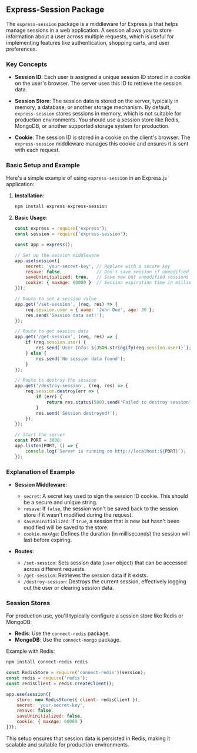 ## Express-Session Package

The `express-session` package is a middleware for Express.js that helps manage sessions in a web application. A session allows you to store information about a user across multiple requests, which is useful for implementing features like authentication, shopping carts, and user preferences.

### Key Concepts

- **Session ID**: Each user is assigned a unique session ID stored in a cookie on the user's browser. The server uses this ID to retrieve the session data.

- **Session Store**: The session data is stored on the server, typically in memory, a database, or another storage mechanism. By default, `express-session` stores sessions in memory, which is not suitable for production environments. You should use a session store like Redis, MongoDB, or another supported storage system for production.

- **Cookie**: The session ID is stored in a cookie on the client's browser. The `express-session` middleware manages this cookie and ensures it is sent with each request.

### Basic Setup and Example

Here's a simple example of using `express-session` in an Express.js application:

1. **Installation**:

   ```bash
   npm install express express-session
   ```

2. **Basic Usage**:

   ```javascript
   const express = require('express');
   const session = require('express-session');

   const app = express();

   // Set up the session middleware
   app.use(session({
       secret: 'your-secret-key', // Replace with a secure key
       resave: false,             // Don't save session if unmodified
       saveUninitialized: true,   // Save new but unmodified sessions
       cookie: { maxAge: 60000 }  // Session expiration time in milliseconds
   }));

   // Route to set a session value
   app.get('/set-session', (req, res) => {
       req.session.user = { name: 'John Doe', age: 30 };
       res.send('Session data set!');
   });

   // Route to get session data
   app.get('/get-session', (req, res) => {
       if (req.session.user) {
           res.send(`User Info: ${JSON.stringify(req.session.user)}`);
       } else {
           res.send('No session data found');
       }
   });

   // Route to destroy the session
   app.get('/destroy-session', (req, res) => {
       req.session.destroy(err => {
           if (err) {
               return res.status(500).send('Failed to destroy session');
           }
           res.send('Session destroyed!');
       });
   });

   // Start the server
   const PORT = 3000;
   app.listen(PORT, () => {
       console.log(`Server is running on http://localhost:${PORT}`);
   });
   ```

### Explanation of Example

- **Session Middleware**:
  - `secret`: A secret key used to sign the session ID cookie. This should be a secure and unique string.
  - `resave`: If `false`, the session won't be saved back to the session store if it wasn't modified during the request.
  - `saveUninitialized`: If `true`, a session that is new but hasn't been modified will be saved to the store.
  - `cookie.maxAge`: Defines the duration (in milliseconds) the session will last before expiring.

- **Routes**:
  - `/set-session`: Sets session data (`user` object) that can be accessed across different requests.
  - `/get-session`: Retrieves the session data if it exists.
  - `/destroy-session`: Destroys the current session, effectively logging out the user or clearing session data.

### Session Stores

For production use, you'll typically configure a session store like Redis or MongoDB:

- **Redis**: Use the `connect-redis` package.
- **MongoDB**: Use the `connect-mongo` package.

Example with Redis:

```bash
npm install connect-redis redis
```

```javascript
const RedisStore = require('connect-redis')(session);
const redis = require('redis');
const redisClient = redis.createClient();

app.use(session({
    store: new RedisStore({ client: redisClient }),
    secret: 'your-secret-key',
    resave: false,
    saveUninitialized: false,
    cookie: { maxAge: 60000 }
}));
```

This setup ensures that session data is persisted in Redis, making it scalable and suitable for production environments.